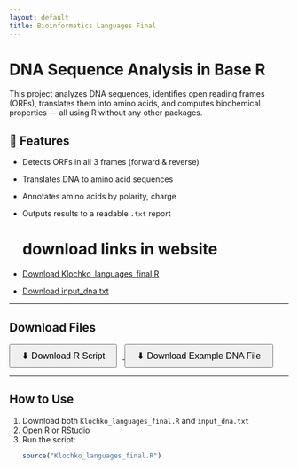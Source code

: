 ```yaml
---
layout: default
title: Bioinformatics Languages Final
---
```



# DNA Sequence Analysis in Base R

This project analyzes DNA sequences, identifies open reading frames (ORFs), translates them into amino acids, and computes biochemical properties — all using R without any other packages.

## 🧬 Features

- Detects ORFs in all 3 frames (forward & reverse)
- Translates DNA to amino acid sequences
- Annotates amino acids by polarity, charge
- Outputs results to a readable `.txt` report

  # download links in website
- [Download Klochko_languages_final.R](dna_analysis.R)
- [Download input_dna.txt](input_dna.txt)

---

## Download Files

<a href="Klochko_languages_final.R" download>
  <button style="padding:10px 20px; font-size:16px; margin-right:10px;">⬇ Download R Script</button>
</a>

<a href="input_dna.txt" download>
  <button style="padding:10px 20px; font-size:16px;">⬇ Download Example DNA File</button>
</a>

---

## How to Use

1. Download both `Klochko_languages_final.R` and `input_dna.txt`
2. Open R or RStudio
3. Run the script:
   ```r
   source("Klochko_languages_final.R")
